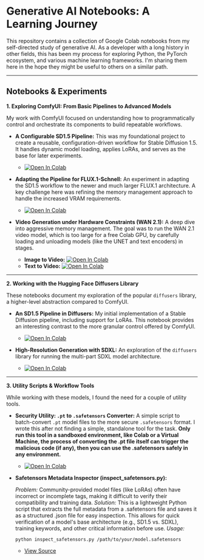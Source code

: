 # Generative AI Notebooks: A Learning Journey

This repository contains a collection of Google Colab notebooks from my self-directed study of generative AI. As a developer with a long history in other fields, this has been my process for exploring Python, the PyTorch ecosystem, and various machine learning frameworks. I'm sharing them here in the hope they might be useful to others on a similar path.

---
## Notebooks & Experiments

**1. Exploring ComfyUI: From Basic Pipelines to Advanced Models**

My work with ComfyUI focused on understanding how to programmatically control and orchestrate its components to build repeatable workflows.

*   **A Configurable SD1.5 Pipeline:** This was my foundational project to create a reusable, configuration-driven workflow for Stable Diffusion 1.5. It handles dynamic model loading, applies LoRAs, and serves as the base for later experiments.
    *   [![Open In Colab](https://colab.research.google.com/assets/colab-badge.svg)](https://colab.research.google.com/github/lfaga/Generative-AI-Notebook-Projects/blob/main/ComfyUI_SD15.ipynb)

*   **Adapting the Pipeline for FLUX.1-Schnell:** An experiment in adapting the SD1.5 workflow to the newer and much larger FLUX.1 architecture. A key challenge here was refining the memory management approach to handle the increased VRAM requirements.
    *   [![Open In Colab](https://colab.research.google.com/assets/colab-badge.svg)](https://colab.research.google.com/github/lfaga/Generative-AI-Notebook-Projects/blob/main/ComfyUI_Flux1-Schnell_Chroma.ipynb)

*   **Video Generation under Hardware Constraints (WAN 2.1):** A deep dive into aggressive memory management. The goal was to run the WAN 2.1 video model, which is too large for a free Colab GPU, by carefully loading and unloading models (like the UNET and text encoders) in stages.
    *   **Image to Video:**
[![Open In Colab](https://colab.research.google.com/assets/colab-badge.svg)](https://colab.research.google.com/github/lfaga/Generative-AI-Notebook-Projects/blob/main/Wan2.1_I2V_14B_FusionX-GGUF-WithLoRAs.ipynb)
    *   **Text to Video:**
[![Open In Colab](https://colab.research.google.com/assets/colab-badge.svg)](https://colab.research.google.com/github/lfaga/Generative-AI-Notebook-Projects/blob/main/Wan2.1_T2V_14B_FusionX-GGUF-WithLoRAs.ipynb)

---
**2. Working with the Hugging Face Diffusers Library**

These notebooks document my exploration of the popular `diffusers` library, a higher-level abstraction compared to ComfyUI.

*   **An SD1.5 Pipeline in Diffusers:** My initial implementation of a Stable Diffusion pipeline, including support for LoRAs. This notebook provides an interesting contrast to the more granular control offered by ComfyUI.
    *   [![Open In Colab](https://colab.research.google.com/assets/colab-badge.svg)](https://colab.research.google.com/github/lfaga/Generative-AI-Notebook-Projects/blob/main/HF-diffusers-SD15.ipynb)

*   **High-Resolution Generation with SDXL:** An exploration of the `diffusers` library for running the multi-part SDXL model architecture.
    *   [![Open In Colab](https://colab.research.google.com/assets/colab-badge.svg)](https://colab.research.google.com/github/lfaga/Generative-AI-Notebook-Projects/blob/main/HF-diffusers-SDXL.ipynb)

---
**3. Utility Scripts & Workflow Tools**

While working with these models, I found the need for a couple of utility tools.

*   **Security Utility: `.pt` to `.safetensors` Converter:** A simple script to batch-convert `.pt` model files to the more secure `.safetensors` format. I wrote this after not finding a simple, standalone tool for the task.
    **Only run this tool in a sandboxed environment, like Colab or a Virtual Machine, the process of converting the .pt file itself can trigger the malicious code (if any), then you can use the .safetensors safely in any environment.**
    *   [![Open In Colab](https://colab.research.google.com/assets/colab-badge.svg)](https://colab.research.google.com/github/lfaga/Generative-AI-Notebook-Projects/blob/main/Pt2Safetensors.ipynb)

*   **Safetensors Metadata Inspector (inspect_safetensors.py):** 

    *Problem:* Community-provided model files (like LoRAs) often have incorrect or incomplete tags, making it difficult to verify their compatibility and training data.
    *Solution:* This is a lightweight Python script that extracts the full metadata from a .safetensors file and saves it as a structured .json file for easy inspection. This allows for quick verification of a model's base architecture (e.g., SD1.5 vs. SDXL), training keywords, and other critical information before use.
    *Usage:*
    ```
    python inspect_safetensors.py /path/to/your/model.safetensors
    ```

    * [View Source](https://github.com/lfaga/Generative-AI-Notebook-Projects/blob/main/inspect_safetensors.py)
